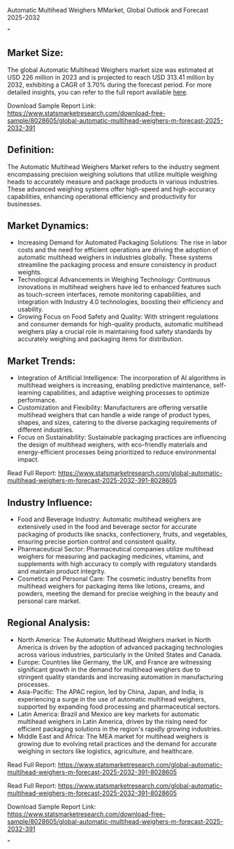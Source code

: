 Automatic Multihead Weighers MMarket, Global Outlook and Forecast 2025-2032

"<h2>Market Size:</h2>
<p>The global Automatic Multihead Weighers market size was estimated at USD 226 million in 2023 and is projected to reach USD 313.41 million by 2032, exhibiting a CAGR of 3.70% during the forecast period. For more detailed insights, you can refer to the full report available <a href='https://www.statsmarketresearch.com/global-automatic-multihead-weighers-m-forecast-2025-2032-391-8028605'>here</a>.</p>
<p>Download Sample Report Link: <a href='https://www.statsmarketresearch.com/download-free-sample/8028605/global-automatic-multihead-weighers-m-forecast-2025-2032-391'>https://www.statsmarketresearch.com/download-free-sample/8028605/global-automatic-multihead-weighers-m-forecast-2025-2032-391</a></p>

<h2>Definition:</h2>
<p>The Automatic Multihead Weighers Market refers to the industry segment encompassing precision weighing solutions that utilize multiple weighing heads to accurately measure and package products in various industries. These advanced weighing systems offer high-speed and high-accuracy capabilities, enhancing operational efficiency and productivity for businesses.</p>

<h2>Market Dynamics:</h2>
<ul>
    <li>Increasing Demand for Automated Packaging Solutions: The rise in labor costs and the need for efficient operations are driving the adoption of automatic multihead weighers in industries globally. These systems streamline the packaging process and ensure consistency in product weights.</li>
    <li>Technological Advancements in Weighing Technology: Continuous innovations in multihead weighers have led to enhanced features such as touch-screen interfaces, remote monitoring capabilities, and integration with Industry 4.0 technologies, boosting their efficiency and usability.</li>
    <li>Growing Focus on Food Safety and Quality: With stringent regulations and consumer demands for high-quality products, automatic multihead weighers play a crucial role in maintaining food safety standards by accurately weighing and packaging items for distribution.</li>
</ul>

<h2>Market Trends:</h2>
<ul>
    <li>Integration of Artificial Intelligence: The incorporation of AI algorithms in multihead weighers is increasing, enabling predictive maintenance, self-learning capabilities, and adaptive weighing processes to optimize performance.</li>
    <li>Customization and Flexibility: Manufacturers are offering versatile multihead weighers that can handle a wide range of product types, shapes, and sizes, catering to the diverse packaging requirements of different industries.</li>
    <li>Focus on Sustainability: Sustainable packaging practices are influencing the design of multihead weighers, with eco-friendly materials and energy-efficient processes being prioritized to reduce environmental impact.</li>
</ul>
<p>Read Full Report: <a href='https://www.statsmarketresearch.com/global-automatic-multihead-weighers-m-forecast-2025-2032-391-8028605'>https://www.statsmarketresearch.com/global-automatic-multihead-weighers-m-forecast-2025-2032-391-8028605</a></p>

<h2>Industry Influence:</h2>
<ul>
    <li>Food and Beverage Industry: Automatic multihead weighers are extensively used in the food and beverage sector for accurate packaging of products like snacks, confectionery, fruits, and vegetables, ensuring precise portion control and consistent quality.</li>
    <li>Pharmaceutical Sector: Pharmaceutical companies utilize multihead weighers for measuring and packaging medicines, vitamins, and supplements with high accuracy to comply with regulatory standards and maintain product integrity.</li>
    <li>Cosmetics and Personal Care: The cosmetic industry benefits from multihead weighers for packaging items like lotions, creams, and powders, meeting the demand for precise weighing in the beauty and personal care market.</li>
</ul>

<h2>Regional Analysis:</h2>
<ul>
    <li>North America: The Automatic Multihead Weighers market in North America is driven by the adoption of advanced packaging technologies across various industries, particularly in the United States and Canada.</li>
    <li>Europe: Countries like Germany, the UK, and France are witnessing significant growth in the demand for multihead weighers due to stringent quality standards and increasing automation in manufacturing processes.</li>
    <li>Asia-Pacific: The APAC region, led by China, Japan, and India, is experiencing a surge in the use of automatic multihead weighers, supported by expanding food processing and pharmaceutical sectors.</li>
    <li>Latin America: Brazil and Mexico are key markets for automatic multihead weighers in Latin America, driven by the rising need for efficient packaging solutions in the region's rapidly growing industries.</li>
    <li>Middle East and Africa: The MEA market for multihead weighers is growing due to evolving retail practices and the demand for accurate weighing in sectors like logistics, agriculture, and healthcare.</li>
</ul>
<p>Read Full Report: <a href='https://www.statsmarketresearch.com/global-automatic-multihead-weighers-m-forecast-2025-2032-391-8028605'>https://www.statsmarketresearch.com/global-automatic-multihead-weighers-m-forecast-2025-2032-391-8028605</a></p>

<p>Read Full Report: <a href='https://www.statsmarketresearch.com/global-automatic-multihead-weighers-m-forecast-2025-2032-391-8028605'>https://www.statsmarketresearch.com/global-automatic-multihead-weighers-m-forecast-2025-2032-391-8028605</a></p>
<p>Download Sample Report Link: <a href='https://www.statsmarketresearch.com/download-free-sample/8028605/global-automatic-multihead-weighers-m-forecast-2025-2032-391'>https://www.statsmarketresearch.com/download-free-sample/8028605/global-automatic-multihead-weighers-m-forecast-2025-2032-391</a></p>"

